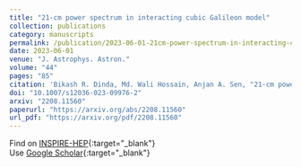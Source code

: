 ```yaml
---
title: "21-cm power spectrum in interacting cubic Galileon model"
collection: publications
category: manuscripts
permalink: /publication/2023-06-01-21cm-power-spectrum-in-interacting-cubic-galileon-model
date: 2023-06-01
venue: "J. Astrophys. Astron."
volume: "44"
pages: "85"
citation: 'Bikash R. Dinda, Md. Wali Hossain, Anjan A. Sen, "21-cm power spectrum in interacting cubic Galileon model." J. Astrophys. Astron., 44, 85 (2023).'
doi: "10.1007/s12036-023-09976-2"
arxiv: "2208.11560"
paperurl: "https://arxiv.org/abs/2208.11560"
url_pdf: "https://arxiv.org/pdf/2208.11560"
---
```


Find on [INSPIRE-HEP](https://inspirehep.net/literature?q=arXiv%3A2208.11560){:target="_blank"}  
Use [Google Scholar](https://scholar.google.com/scholar?q=21-cm+power+spectrum+in+interacting+cubic+Galileon+model){:target="_blank"}
